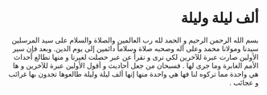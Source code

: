 <h1 dir='rtl' class='title'>ألف ليلة وليلة</h1>

<p dir='rtl' class='intro'>بسم الله الرحمن الرحيم و الحمد لله رب العالمين والصلاة والسلام على سيد المرسلين سيدنا ومولانا محمد وعلى آله وصحبه صلاة وسلاماً دائمين إلى يوم الدين. وبعد فإن سير الأولين صارت عبرة للآخرين لكي نرى و نقرأ عن عبر حصلت لغيرنا و منها نطالع أحداث الأمم الغابرة وما جرى لها . فسبحان من جعل أحاديث و أقول الأولين عبرة للآخرين و ها هي واحدة مما تركوه لنا فها هي واحدة منها إنها ألف ليلة وليلة طالعوها تجدون بها غرائب و عجائب .</p>
